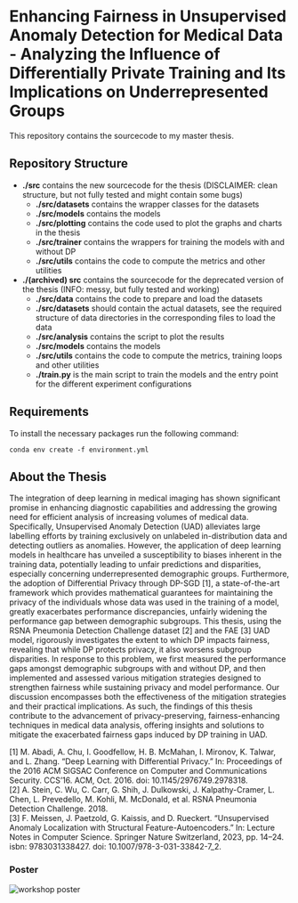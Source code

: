 # Enhancing Fairness in Unsupervised Anomaly Detection for Medical Data - Analyzing the Influence of Differentially Private Training and Its Implications on Underrepresented Groups
This repository contains the sourcecode to my master thesis.
## Repository Structure


- **./src** contains the new sourcecode for the thesis (DISCLAIMER: clean structure, but not fully tested and might contain some bugs)
    - **./src/datasets** contains the wrapper classes for the datasets
    - **./src/models** contains the models
    - **./src/plotting** contains the code used to plot the graphs and charts in the thesis
    - **./src/trainer** contains the wrappers for training the models with and without DP
    - **./src/utils** contains the code to compute the metrics and other utilities
- **./(archived) src** contains the sourcecode for the deprecated version of the thesis  (INFO: messy, but fully tested and working)
    - **./src/data** contains the code to prepare and load the datasets
    - **./src/datasets** should contain the actual datasets, see the required structure of data directories in the corresponding files to load the data
    - **./src/analysis** contains the script to plot the results
    - **./src/models** contains the models
    - **./src/utils** contains the code to compute the metrics, training loops and other utilities
    - **./train.py** is the main script to train the models and the entry point for the different experiment configurations
## Requirements
To install the necessary packages run the following command:

```conda env create -f environment.yml```


## About the Thesis
The integration of deep learning in medical imaging has shown significant promise in enhancing diagnostic capabilities and addressing the growing need for efficient analysis of increasing volumes of medical data. Specifically, Unsupervised Anomaly Detection (UAD) alleviates large labelling efforts by training exclusively on unlabeled in-distribution data and detecting outliers as anomalies. However, the application of deep learning models in healthcare has unveiled a susceptibility to biases inherent in the training data, potentially leading to unfair predictions and disparities, especially concerning underrepresented demographic groups. Furthermore, the adoption of Differential Privacy through DP-SGD [1], a state-of-the-art framework which provides mathematical guarantees for maintaining the privacy of the individuals whose data was used in the training of a model, greatly exacerbates performance discrepancies, unfairly widening the performance gap between demographic subgroups. This thesis, using the RSNA Pneumonia Detection Challenge dataset [2] and the FAE [3] UAD model, rigorously investigates the extent to which DP impacts fairness, revealing that while DP protects privacy, it also worsens subgroup disparities. In response to this problem, we first measured the performance gaps amongst demographic subgroups with and without DP, and then implemented and assessed various mitigation strategies designed to strengthen fairness while sustaining privacy and model performance. Our discussion encompasses both the effectiveness of the mitigation strategies and their practical implications. As such, the findings of this thesis contribute to the advancement of privacy-preserving, fairness-enhancing techniques in medical data analysis, offering insights and solutions to mitigate the exacerbated fairness gaps induced by DP training in UAD.

[1] M. Abadi, A. Chu, I. Goodfellow, H. B. McMahan, I. Mironov, K. Talwar, and L. Zhang. “Deep Learning with Differential Privacy.” In: Proceedings of the 2016 ACM SIGSAC Conference on Computer and Communications Security. CCS’16. ACM, Oct. 2016. doi: 10.1145/2976749.2978318.<br />
[2] A. Stein, C. Wu, C. Carr, G. Shih, J. Dulkowski, J. Kalpathy-Cramer, L. Chen, L. Prevedello, M. Kohli, M. McDonald, et al. RSNA Pneumonia Detection Challenge. 2018.<br />
[3] F. Meissen, J. Paetzold, G. Kaissis, and D. Rueckert. “Unsupervised Anomaly Localization with Structural Feature-Autoencoders.” In: Lecture Notes in Computer Science. Springer Nature Switzerland, 2023, pp. 14–24. isbn: 9783031338427. doi: 10.1007/978-3-031-33842-7_2.
### Poster
![workshop poster](./poster.jpg)